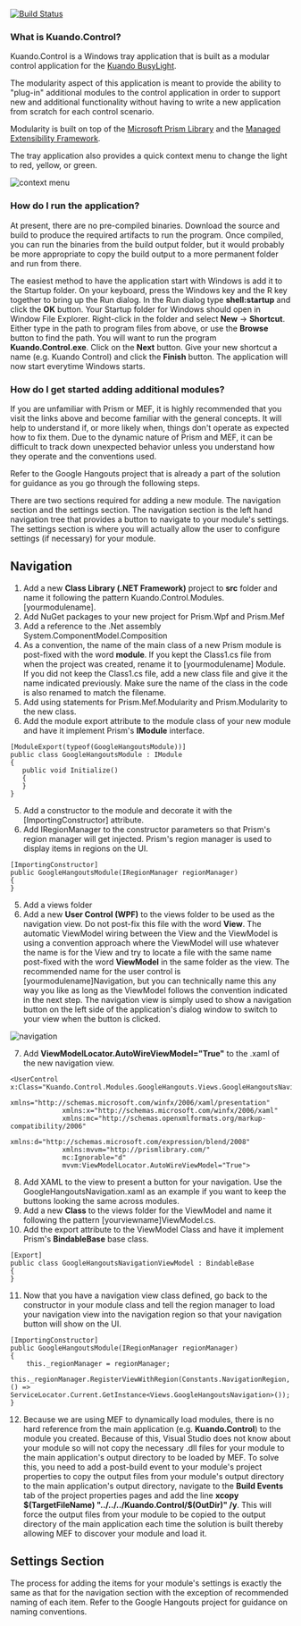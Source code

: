 [![Build Status](http://brightwavepartners.com:8080/buildStatus/icon?job=brightwavepartners/Kuando.Control/master)](http://brightwavepartners.com:8080/job/brightwavepartners/job/Kuando.Control/job/master/)

### What is Kuando.Control?

Kuando.Control is a Windows tray application that is built as a modular control application for the [Kuando BusyLight](http://www.plenom.com/products/kuando-busylight-uc-for-skype4b-lync-cisco-jabber-more/).

The modularity aspect of this application is meant to provide the ability to "plug-in" additional modules to the control application in order to support new and additional functionality without having
to write a new application from scratch for each control scenario.

Modularity is built on top of the [Microsoft Prism Library](https://msdn.microsoft.com/en-us/library/gg406140.aspx) and the [Managed Extensibility Framework](https://docs.microsoft.com/en-us/dotnet/framework/mef/).

The tray application also provides a quick context menu to change the light to red, yellow, or green.

<img src="https://brightwavepartners.blob.core.windows.net/kuando-control/contextmenu.png" alt="context menu">

### How do I run the application?

At present, there are no pre-compiled binaries. Download the source and build to produce the required artifacts to run the program. Once compiled, you can run the binaries from the build output folder,
but it would probably be more appropriate to copy the build output to a more permanent folder and run from there.

The easiest method to have the application start with Windows is add it to the Startup folder. On your keyboard, press the Windows key and the R key together to bring up the Run dialog. In the Run dialog
type **shell:startup** and click the **OK** button. Your Startup folder for Windows should open in Window File Explorer. Right-click in the folder and select **New** -> **Shortcut**. Either type in the
path to program files from above, or use the **Browse** button to find the path. You will want to run the program **Kuando.Control.exe**. Click on the **Next** button. Give your new shortcut a name
(e.g. Kuando Control) and click the **Finish** button. The application will now start everytime Windows starts.

### How do I get started adding additional modules?

If you are unfamiliar with Prism or MEF, it is highly recommended that you visit the links above and become familiar with the general concepts. It will help to understand if, or more likely when, things
don't operate as expected how to fix them. Due to the dynamic nature of Prism and MEF, it can be difficult to track down unexpected behavior unless you understand how they operate and the conventions used.

Refer to the Google Hangouts project that is already a part of the solution for guidance as you go through the following steps.

There are two sections required for adding a new module. The navigation section and the settings section. The navigation section is the left hand navigation tree that provides a button to navigate to your module's settings. The settings section is where you will actually allow the user to configure settings (if necessary) for your module.

## Navigation
1. Add a new **Class Library (.NET Framework)** project to **src** folder and name it following the pattern Kuando.Control.Modules.[yourmodulename].
2. Add NuGet packages to your new project for Prism.Wpf and Prism.Mef
3. Add a reference to the .Net assembly System.ComponentModel.Composition
4. As a convention, the name of the main class of a new Prism module is post-fixed with the word **module**. If you kept the Class1.cs file from when the project was created, rename it to [yourmodulename] Module. If you did not keep the Class1.cs file, add a new class file and give it the name indicated previously. Make sure the name of the class in the code is also renamed to match the filename.
5. Add using statements for Prism.Mef.Modularity and Prism.Modularity to the new class.
4. Add the module export attribute to the module class of your new module and have it implement Prism's **IModule** interface.

```
[ModuleExport(typeof(GoogleHangoutsModule))]
public class GoogleHangoutsModule : IModule
{
   public void Initialize()
   {
   }
}
```

5. Add a constructor to the module and decorate it with the [ImportingConstructor] attribute.
6. Add IRegionManager to the constructor parameters so that Prism's region manager will get injected. Prism's region manager is used to display items in regions on the UI.

```
[ImportingConstructor]
public GoogleHangoutsModule(IRegionManager regionManager)
{
}
```

5. Add a views folder
6. Add a new **User Control (WPF)** to the views folder to be used as the navigation view. Do not post-fix this file with the word **View**. The automatic ViewModel wiring between the View and the ViewModel is using a convention approach where the ViewModel will use whatever the name is for the View and try to locate a file with the same name post-fixed with the word **ViewModel** in the same folder as the view. The recommended name for the user control is [yourmodulename]Navigation, but you can technically name this any way you like as long as the ViewModel follows the convention indicated in the next step. The navigation view is simply used to show a navigation button on the left side of the application's dialog window to switch to your view when the button is clicked.

<img src="https://brightwavepartners.blob.core.windows.net/kuando-control/navigation.png" alt="navigation">

7. Add **ViewModelLocator.AutoWireViewModel="True"** to the .xaml of the new navigation view.

```
<UserControl x:Class="Kuando.Control.Modules.GoogleHangouts.Views.GoogleHangoutsNavigation"
             xmlns="http://schemas.microsoft.com/winfx/2006/xaml/presentation"
             xmlns:x="http://schemas.microsoft.com/winfx/2006/xaml"
             xmlns:mc="http://schemas.openxmlformats.org/markup-compatibility/2006" 
             xmlns:d="http://schemas.microsoft.com/expression/blend/2008" 
             xmlns:mvvm="http://prismlibrary.com/"
             mc:Ignorable="d" 
             mvvm:ViewModelLocator.AutoWireViewModel="True">
```

8. Add XAML to the view to present a button for your navigation. Use the GoogleHangoutsNavigation.xaml as an example if you want to keep the buttons looking the same across modules.
9. Add a new **Class** to the views folder for the ViewModel and name it following the pattern [yourviewname]ViewModel.cs.
10. Add the export attribute to the ViewModel Class and have it implement Prism's **BindableBase** base class.
```
[Export]
public class GoogleHangoutsNavigationViewModel : BindableBase
{
}
```
11. Now that you have a navigation view class defined, go back to the constructor in your module class and tell the region manager to load your navigation view into the navigation region so that your navigation button will show on the UI.

```
[ImportingConstructor]
public GoogleHangoutsModule(IRegionManager regionManager)
{
    this._regionManager = regionManager;
    this._regionManager.RegisterViewWithRegion(Constants.NavigationRegion, () => ServiceLocator.Current.GetInstance<Views.GoogleHangoutsNavigation>());
}
```

12. Because we are using MEF to dynamically load modules, there is no hard reference from the main application (e.g. **Kuando.Control**) to the module you created. Because of this, Visual Studio does not know about your module so will not copy the necessary .dll files for your module to the main application's output directory to be loaded by MEF. To solve this, you need to add a post-build event to your module's project properties to copy the output files from your module's output directory to the main application's output directory, navigate to the **Build Events** tab of the project properties pages and add the line **xcopy $(TargetFileName) "../../../Kuando.Control/$(OutDir)" /y**. This will force the output files from your module to be copied to the output directory of the main application each time the solution is built thereby allowing MEF to discover your module and load it.

## Settings Section

The process for adding the items for your module's settings is exactly the same as that for the navigation section with the exception of recommended naming of each item. Refer to the Google Hangouts project for guidance on naming conventions.
